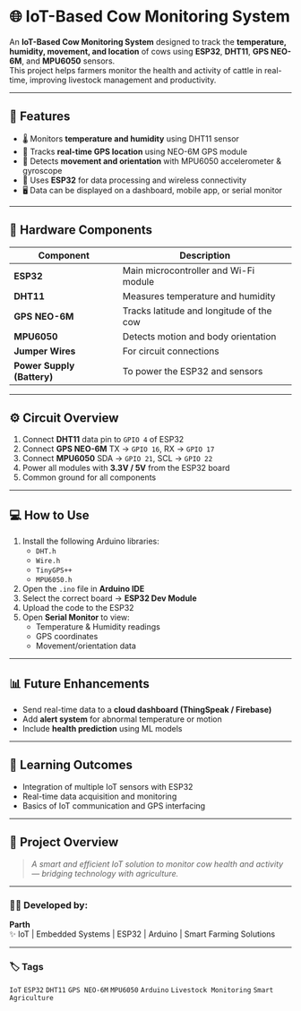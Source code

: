 # 🌐 IoT-Based Cow Monitoring System

An **IoT-Based Cow Monitoring System** designed to track the **temperature, humidity, movement, and location** of cows using **ESP32**, **DHT11**, **GPS NEO-6M**, and **MPU6050** sensors.  
This project helps farmers monitor the health and activity of cattle in real-time, improving livestock management and productivity.

---

## 🚀 Features

- 🌡️ Monitors **temperature and humidity** using DHT11 sensor  
- 📍 Tracks **real-time GPS location** using NEO-6M GPS module  
- 🧭 Detects **movement and orientation** with MPU6050 accelerometer & gyroscope  
- 📡 Uses **ESP32** for data processing and wireless connectivity  
- 🖥️ Data can be displayed on a dashboard, mobile app, or serial monitor  

---

## 🧩 Hardware Components

| Component | Description |
|------------|-------------|
| **ESP32** | Main microcontroller and Wi-Fi module |
| **DHT11** | Measures temperature and humidity |
| **GPS NEO-6M** | Tracks latitude and longitude of the cow |
| **MPU6050** | Detects motion and body orientation |
| **Jumper Wires** | For circuit connections |
| **Power Supply (Battery)** | To power the ESP32 and sensors |

---

## ⚙️ Circuit Overview

1. Connect **DHT11** data pin to `GPIO 4` of ESP32  
2. Connect **GPS NEO-6M** TX → `GPIO 16`, RX → `GPIO 17`  
3. Connect **MPU6050** SDA → `GPIO 21`, SCL → `GPIO 22`  
4. Power all modules with **3.3V / 5V** from the ESP32 board  
5. Common ground for all components  

---

## 💻 How to Use

1. Install the following Arduino libraries:
   - `DHT.h`
   - `Wire.h`
   - `TinyGPS++`
   - `MPU6050.h`  
2. Open the `.ino` file in **Arduino IDE**  
3. Select the correct board → **ESP32 Dev Module**  
4. Upload the code to the ESP32  
5. Open **Serial Monitor** to view:
   - Temperature & Humidity readings  
   - GPS coordinates  
   - Movement/orientation data  

---

## 📊 Future Enhancements

- Send real-time data to a **cloud dashboard (ThingSpeak / Firebase)**  
- Add **alert system** for abnormal temperature or motion  
- Include **health prediction** using ML models  

---

## 🧠 Learning Outcomes

- Integration of multiple IoT sensors with ESP32  
- Real-time data acquisition and monitoring  
- Basics of IoT communication and GPS interfacing  

---

## 📸 Project Overview

> *A smart and efficient IoT solution to monitor cow health and activity — bridging technology with agriculture.*

---

### 🧑‍💻 Developed by:
**Parth**  
✨ IoT | Embedded Systems | ESP32 | Arduino | Smart Farming Solutions

---

### 🏷️ Tags
`IoT` `ESP32` `DHT11` `GPS NEO-6M` `MPU6050` `Arduino` `Livestock Monitoring` `Smart Agriculture`
